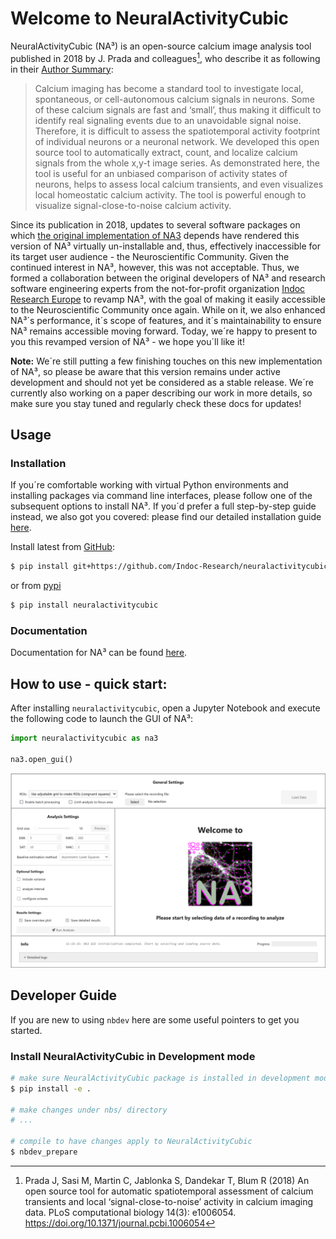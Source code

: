 # Welcome to NeuralActivityCubic


<!-- WARNING: THIS FILE WAS AUTOGENERATED! DO NOT EDIT! -->

NeuralActivityCubic (NA³) is an open-source calcium image analysis tool
published in 2018 by J. Prada and colleagues[^1], who describe it as
following in their [Author
Summary](https://journals.plos.org/ploscompbiol/article?id=10.1371/journal.pcbi.1006054#abstract1):

> Calcium imaging has become a standard tool to investigate local,
> spontaneous, or cell-autonomous calcium signals in neurons. Some of
> these calcium signals are fast and ‘small’, thus making it difficult
> to identify real signaling events due to an unavoidable signal noise.
> Therefore, it is difficult to assess the spatiotemporal activity
> footprint of individual neurons or a neuronal network. We developed
> this open source tool to automatically extract, count, and localize
> calcium signals from the whole x,y-t image series. As demonstrated
> here, the tool is useful for an unbiased comparison of activity states
> of neurons, helps to assess local calcium transients, and even
> visualizes local homeostatic calcium activity. The tool is powerful
> enough to visualize signal-close-to-noise calcium activity.

Since its publication in 2018, updates to several software packages on
which [the original implementation of
NA3](https://github.com/jpits30/NeuronActivityTool) depends have
rendered this version of NA³ virtually un-installable and, thus,
effectively inaccessible for its target user audience - the
Neuroscientific Community. Given the continued interest in NA³, however,
this was not acceptable. Thus, we formed a collaboration between the
original developers of NA³ and research software engineering experts
from the not-for-profit organization [Indoc Research
Europe](https://www.indocresearch.eu/) to revamp NA³, with the goal of
making it easily accessible to the Neuroscientific Community once again.
While on it, we also enhanced NA³´s performance, it´s scope of features,
and it´s maintainability to ensure NA³ remains accessible moving
forward. Today, we´re happy to present to you this revamped version of
NA³ - we hope you´ll like it!

**Note:** We´re still putting a few finishing touches on this new
implementation of NA³, so please be aware that this version remains
under active development and should not yet be considered as a stable
release. We´re currently also working on a paper describing our work in
more details, so make sure you stay tuned and regularly check these docs
for updates!

## Usage

### Installation

If you´re comfortable working with virtual Python environments and
installing packages via command line interfaces, please follow one of
the subsequent options to install NA³. If you´d prefer a full
step-by-step guide instead, we also got you covered: please find our
detailed installation guide
[here](https://indoc-research.github.io/NeuralActivityCubic/installation.html).

Install latest from
[GitHub](https://github.com/Indoc-Research/NeuralActivityCubic):

``` sh
$ pip install git+https://github.com/Indoc-Research/neuralactivitycubic.git
```

or from [pypi](https://pypi.org/project/neuralactivitycubic/)

``` sh
$ pip install neuralactivitycubic
```

### Documentation

Documentation for NA³ can be found
[here](https://Indoc-Research.github.io/neuralactivitycubic/).

## How to use - quick start:

After installing `neuralactivitycubic`, open a Jupyter Notebook and
execute the following code to launch the GUI of NA³:

``` python
import neuralactivitycubic as na3

na3.open_gui()
```

![GUI of NA³.](./media/welcome_to_na3.png)

## Developer Guide

If you are new to using `nbdev` here are some useful pointers to get you
started.

### Install NeuralActivityCubic in Development mode

``` sh
# make sure NeuralActivityCubic package is installed in development mode
$ pip install -e .

# make changes under nbs/ directory
# ...

# compile to have changes apply to NeuralActivityCubic
$ nbdev_prepare
```

[^1]: Prada J, Sasi M, Martin C, Jablonka S, Dandekar T, Blum R (2018)
    An open source tool for automatic spatiotemporal assessment of
    calcium transients and local ‘signal-close-to-noise’ activity in
    calcium imaging data. PLoS computational biology 14(3): e1006054.
    https://doi.org/10.1371/journal.pcbi.1006054
